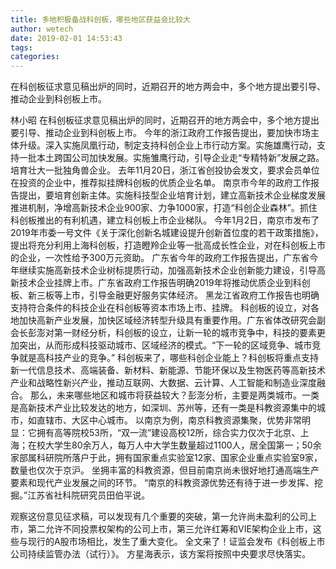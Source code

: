 ```yaml
---
title: 多地积极备战科创板，哪些地区获益会比较大
author: wetech
date: 2019-02-01 14:53:43
tags: 
categories: 
---
```

在科创板征求意见稿出炉的同时，近期召开的地方两会中，多个地方提出要引导、推动企业到科创板上市。
<!-- more -->
林小昭
在科创板征求意见稿出炉的同时，近期召开的地方两会中，多个地方提出要引导、推动企业到科创板上市。
今年的浙江政府工作报告提出，要加快市场主体升级。深入实施凤凰行动，制定支持科创企业上市行动方案。实施雄鹰行动，支持一批本土跨国公司加快发展。实施雏鹰行动，引导企业走“专精特新”发展之路。培育壮大一批独角兽企业。
去年11月20日，浙江省创投协会发文，要求会员单位在投资的企业中，推荐拟挂牌科创板的优质企业名单。
南京市今年的政府工作报告提出，要培育创新主体。实施科技型企业培育计划，建立高新技术企业梯度发展推进机制，净增高新技术企业900家、力争1000家，打造“科创企业森林”。抓住科创板推出的有利机遇，建立科创板上市企业梯队。
今年1月2日，南京市发布了2019年市委一号文件《关于深化创新名城建设提升创新首位度的若干政策措施》，提出将充分利用上海科创板，打造瞪羚企业等一批高成长性企业，对在科创板上市的企业，一次性给予300万元资助。
广东省今年的政府工作报告提出，广东省今年继续实施高新技术企业树标提质行动，加强高新技术企业创新能力建设，引导高新技术企业挂牌上市。广东省政府工作报告明确2019年将推动优质企业到科创板、新三板等上市，引导金融更好服务实体经济。
黑龙江省政府工作报告也明确支持符合条件的科技企业在科创板等资本市场上市、挂牌。
科创板的设立，对各地加快高新产业发展，加快区域经济转型升级具有重要作用。广东省体改研究会副会长彭澎对第一财经分析，科创板的设立，让新一轮的城市竞争中，科技的要素更加突出，从而形成科技驱动城市、区域经济的模式。“下一轮的区域竞争、城市竞争就是高科技产业的竞争。”
科创板来了，哪些科创企业能上？科创板将重点支持新一代信息技术、高端装备、新材料、新能源、节能环保以及生物医药等高新技术产业和战略性新兴产业，推动互联网、大数据、云计算、人工智能和制造业深度融合。
那么，未来哪些地区和城市将获益较大？彭澎分析，主要是两类城市。一类是高新技术产业比较发达的地方，如深圳、苏州等，还有一类是科教资源集中的城市，如直辖市、大区中心城市。
以南京为例，南京科教资源集聚，优势非常明显：它拥有高等院校53所，“双一流”建设高校12所，综合实力仅次于北京、上海；在校大学生80余万人，每万人中大学生数量超过1100人，居全国第一；50余家部属科研院所落户于此，拥有国家重点实验室12家、国家企业重点实验室9家，数量也仅次于京沪。
坐拥丰富的科教资源，但目前南京尚未很好地打通高端生产要素和现代产业发展之间的环节。 “南京的科教资源优势还有待于进一步发挥、挖掘。”江苏省社科院研究员田伯平说。
 
 
观察这份意见征求稿，可以发现有几个重要的突破，第一允许尚未盈利的公司上市，第二允许不同投票权架构的公司上市，第三允许红筹和VIE架构企业上市，这些与现行的A股市场相比，发生了重大变化。
全文来了！证监会发布《科创板上市公司持续监管办法（试行）》。
方星海表示，该方案将按照中央要求尽快落实。
